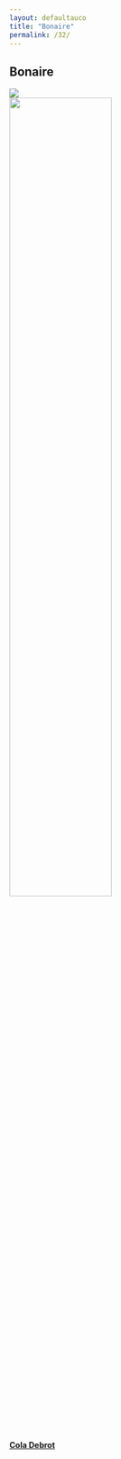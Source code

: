 ```yaml
---
layout: defaultauco
title: "Bonaire"
permalink: /32/
---
```

<div class="container-0">
    <div class="container-title">
        <span class="country"><h2>Bonaire</h2></span>
        <div class="photo-co">
          <img src="http://www.alluradirect.com/images/Bonaire/Maps/bonaire-vacation-homes-island.gif" >
    </div>
</div>
<!-- partial:index.partial.html -->
<div class="container">
  <div class="timeline clearfix">
  <div class="vertical-line">
    <div id="post-1" class="vesti-col timeline-post">
   <div class="vesti-content-wrapper">
     <div class="photo">
       <img src="https://literatuurmuseum.nl/media/uploads/image/Cola%20debrot%20als%20gev-1980x_-quality(80).jpg"  width="60%">
       <div class="vesti-date-wrapper">
         <div class="vesti-date">
         </div>
       </div>
     </div>
     <div class="vesti-desc">
       <a class="desc-a" href="#">
         <h4><a href="{{ site.baseurl }}/cdebrot/">Cola Debrot</a></h4>
       </a>
     </div>
   </div>
 </div>